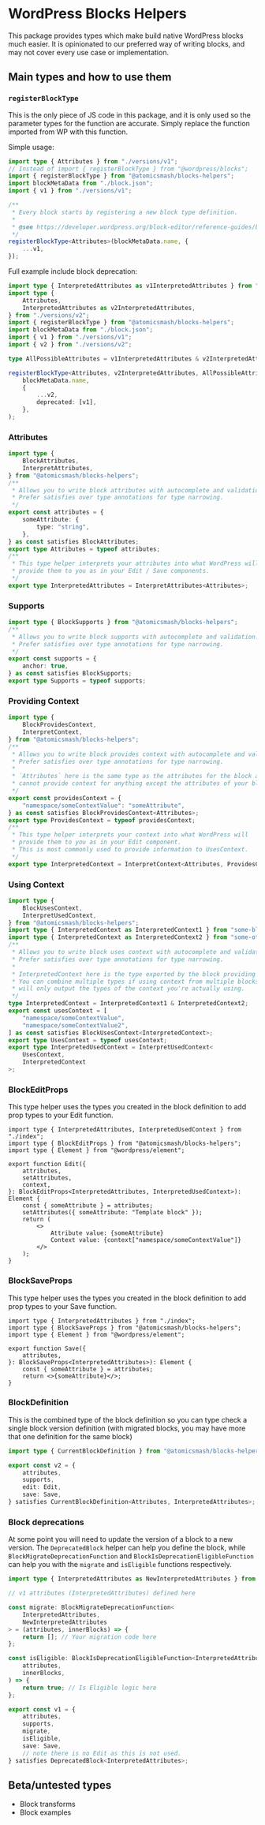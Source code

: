 # WordPress Blocks Helpers

This package provides types which make build native WordPress blocks much easier. It is opinionated to our preferred way of writing blocks, and may not cover every use case or implementation.

## Main types and how to use them

### `registerBlockType`

This is the only piece of JS code in this package, and it is only used so the parameter types for the function are accurate. Simply replace the function imported from WP with this function.

Simple usage:

```ts
import type { Attributes } from "./versions/v1";
// Instead of import { registerBlockType } from "@wordpress/blocks";
import { registerBlockType } from "@atomicsmash/blocks-helpers";
import blockMetaData from "./block.json";
import { v1 } from "./versions/v1";

/**
 * Every block starts by registering a new block type definition.
 *
 * @see https://developer.wordpress.org/block-editor/reference-guides/block-api/block-registration/
 */
registerBlockType<Attributes>(blockMetaData.name, {
	...v1,
});
```

Full example include block deprecation:

```ts
import type { InterpretedAttributes as v1InterpretedAttributes } from "./versions/v1";
import type {
	Attributes,
	InterpretedAttributes as v2InterpretedAttributes,
} from "./versions/v2";
import { registerBlockType } from "@atomicsmash/blocks-helpers";
import blockMetaData from "./block.json";
import { v1 } from "./versions/v1";
import { v2 } from "./versions/v2";

type AllPossibleAttributes = v1InterpretedAttributes & v2InterpretedAttributes;

registerBlockType<Attributes, v2InterpretedAttributes, AllPossibleAttributes>(
	blockMetaData.name,
	{
		...v2,
		deprecated: [v1],
	},
);
```

### Attributes

```ts
import type {
	BlockAttributes,
	InterpretAttributes,
} from "@atomicsmash/blocks-helpers";
/**
 * Allows you to write block attributes with autocomplete and validation.
 * Prefer satisfies over type annotations for type narrowing.
 */
export const attributes = {
	someAttribute: {
		type: "string",
	},
} as const satisfies BlockAttributes;
export type Attributes = typeof attributes;
/**
 * This type helper interprets your attributes into what WordPress will
 * provide them to you as in your Edit / Save components.
 */
export type InterpretedAttributes = InterpretAttributes<Attributes>;
```

### Supports

```ts
import type { BlockSupports } from "@atomicsmash/blocks-helpers";
/**
 * Allows you to write block supports with autocomplete and validation.
 * Prefer satisfies over type annotations for type narrowing.
 */
export const supports = {
	anchor: true,
} as const satisfies BlockSupports;
export type Supports = typeof supports;
```

### Providing Context

```ts
import type {
	BlockProvidesContext,
	InterpretContext,
} from "@atomicsmash/blocks-helpers";
/**
 * Allows you to write block provides context with autocomplete and validation.
 * Prefer satisfies over type annotations for type narrowing.
 *
 * `Attributes` here is the same type as the attributes for the block as you
 * cannot provide context for anything except the attributes of your block.
 */
export const providesContext = {
	"namespace/someContextValue": "someAttribute",
} as const satisfies BlockProvidesContext<Attributes>;
export type ProvidesContext = typeof providesContext;
/**
 * This type helper interprets your context into what WordPress will
 * provide them to you as in your Edit component.
 * This is most commonly used to provide information to UsesContext.
 */
export type InterpretedContext = InterpretContext<Attributes, ProvidesContext>;
```

### Using Context

```ts
import type {
	BlockUsesContext,
	InterpretUsedContext,
} from "@atomicsmash/blocks-helpers";
import type { InterpretedContext as InterpretedContext1 } from "some-block";
import type { InterpretedContext as InterpretedContext2 } from "some-other-block";
/**
 * Allows you to write block uses context with autocomplete and validation.
 * Prefer satisfies over type annotations for type narrowing.
 *
 * InterpretedContext here is the type exported by the block providing context.
 * You can combine multiple types if using context from multiple blocks, it
 * will only output the types of the context you're actually using.
 */
type InterpretedContext = InterpretedContext1 & InterpretedContext2;
export const usesContext = [
	"namespace/someContextValue",
	"namespace/someContextValue2",
] as const satisfies BlockUsesContext<InterpretedContext>;
export type UsesContext = typeof usesContext;
export type InterpretedUsedContext = InterpretUsedContext<
	UsesContext,
	InterpretedContext
>;
```

### BlockEditProps

This type helper uses the types you created in the block definition to add prop types to your Edit function.

```tsx
import type { InterpretedAttributes, InterpretedUsedContext } from "./index";
import type { BlockEditProps } from "@atomicsmash/blocks-helpers";
import type { Element } from "@wordpress/element";

export function Edit({
	attributes,
	setAttributes,
	context,
}: BlockEditProps<InterpretedAttributes, InterpretedUsedContext>): Element {
	const { someAttribute } = attributes;
	setAttributes({ someAttribute: "Template block" });
	return (
		<>
			Attribute value: {someAttribute}
			Context value: {context["namespace/someContextValue"]}
		</>
	);
}
```

### BlockSaveProps

This type helper uses the types you created in the block definition to add prop types to your Save function.

```tsx
import type { InterpretedAttributes } from "./index";
import type { BlockSaveProps } from "@atomicsmash/blocks-helpers";
import type { Element } from "@wordpress/element";

export function Save({
	attributes,
}: BlockSaveProps<InterpretedAttributes>): Element {
	const { someAttribute } = attributes;
	return <>{someAttribute}</>;
}
```

### BlockDefinition

This is the combined type of the block definition so you can type check a single block version definition (with migrated blocks, you may have more that one definition for the same block)

```ts
import type { CurrentBlockDefinition } from "@atomicsmash/blocks-helpers";

export const v2 = {
	attributes,
	supports,
	edit: Edit,
	save: Save,
} satisfies CurrentBlockDefinition<Attributes, InterpretedAttributes>;
```

### Block deprecations

At some point you will need to update the version of a block to a new version. The `DeprecatedBlock` helper
can help you define the block, while `BlockMigrateDeprecationFunction` and
`BlockIsDeprecationEligibleFunction` can help you with the `migrate` and `isEligible` functions respectively.

```ts
import type { InterpretedAttributes as NewInterpretedAttributes } from "../v2/index";

// v1 attributes (InterpretedAttributes) defined here

const migrate: BlockMigrateDeprecationFunction<
	InterpretedAttributes,
	NewInterpretedAttributes
> = (attributes, innerBlocks) => {
	return []; // Your migration code here
};

const isEligible: BlockIsDeprecationEligibleFunction<InterpretedAttributes> = (
	attributes,
	innerBlocks,
) => {
	return true; // Is Eligible logic here
};

export const v1 = {
	attributes,
	supports,
	migrate,
	isEligible,
	save: Save,
	// note there is no Edit as this is not used.
} satisfies DeprecatedBlock<InterpretedAttributes>;
```

## Beta/untested types

- Block transforms
- Block examples
